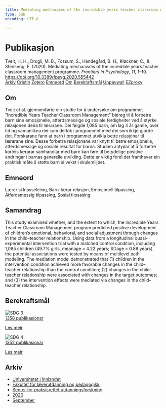 ```yaml
---
title: Mediating mechanisms of the incredible years teacher classroom management programme
type: pub
encoding: UTF-8

---
```

<h1>Publikasjon</h1>
<article id="csl-bib-container-U5CPCMRY" class="csl-bib-container">
  <div class="csl-bib-body"> <div class="csl-entry">Tveit, H. H., Drugli, M. B., Fossum, S., Handegård, B. H., Kløckner, C., &#38; Stenseng, F. (2020). Mediating mechanisms of the incredible years teacher classroom management programme. <i>Frontiers in Psychology</i>, <i>11</i>, 1–10. <a href="https://doi.org/10.3389/fpsyg.2020.555442">https://doi.org/10.3389/fpsyg.2020.555442</a></div> </div>
  <div class="csl-bib-buttons">
    <a href="#taxonomy-article-U5CPCMRY" alt="archive" class="csl-bib-button">Arkiv</a>
    <a href="https://app.cristin.no/results/show.jsf?id=1826374" alt="Cristin" class="csl-bib-button">Cristin</a>
    <a href="http://zotero.org/groups/5881554/items/U5CPCMRY" alt="Zotero" class="csl-bib-button">Zotero</a>
    <a href="#keywords-article-U5CPCMRY" alt="keywords" class="csl-bib-button">Emneord</a>
    <a href="#about-article-U5CPCMRY" alt="about_pub" class="csl-bib-button">Om</a>
    <a href="#sdg-article-U5CPCMRY" alt="sdg" class="csl-bib-button">Berekraftsmål</a>
    <a href="https://www.frontiersin.org/articles/10.3389/fpsyg.2020.555442/pdf" alt="Unpaywall" class="csl-bib-button">Unpaywall</a>
    <a href="https://www.frontiersin.org/articles/10.3389/fpsyg.2020.555442/pdf" alt="EZproxy" class="csl-bib-button">EZproxy</a>
  </div>
  <div id="csl-bib-meta-container-U5CPCMRY"></div>
</article>
<div id="csl-bib-meta-U5CPCMRY" class="csl-bib-meta">
  <article id="about-article-U5CPCMRY" class="about_pub-article">
    <h1>Om</h1>
    Tveit et al. gjennomførte ein studie for å undersøke om programmet "Incredible Years Teacher Classroom Management" bidreg til å forbetre barn sine emosjonelle, atferdsmessige og sosiale ferdigheiter ved å styrke relasjonen deira til lærarane. Dei følgde 1,085 barn, om lag 4 år gamle, over tid og samanlikna dei som deltok i programmet med dei som ikkje gjorde det. Forskarane fann at barn i programmet utvikla betre relasjonar til lærarane sine. Desse forbetra relasjonane var knytt til betre emosjonelle, atferdsmessige og sosiale resultat for barna. Studien antydar at å forbetre korleis lærarar samhandlar med barn kan føre til betydelige positive endringar i barnas generelle utvikling. Dette er viktig fordi det framhevar ein praktisk måte å støtte barn si vekst i skulemiljøet.
  </article>
  <article id="keywords-article-U5CPCMRY" class="keywords-article">
    <h1>Emneord</h1>
    Lærar si klasseleiing, Barn-lærar relasjon, Emosjonell tilpassing, Atferdsmessig tilpassing, Sosial tilpassing
  </article>
  <article id="abstract-article-U5CPCMRY" class="abstract-article">
    <h1>Samandrag</h1>
    This study examined whether, and the extent to which, the Incredible Years Teacher Classroom Management program predicted positive development of children’s emotional, behavioral, and social adjustment through changes in the child–teacher relationship. Using data from a longitudinal quasi-experimental intervention trial with a matched control condition, including 1,085 children (49.7% girls, meanage = 4.22 years; SDage = 0.88 years), the potential associations were tested by means of multilevel path modeling. The mediation model demonstrated that (1) children in the intervention condition achieved more favorable changes in the child–teacher relationship than the control condition; (2) changes in the child–teacher relationship were associated with changes in the target outcomes; and (3) the intervention effects were mediated via changes in the child–teacher relationship.
  </article>
  <article id="sdg-article-U5CPCMRY" class="sdg-article">
    <h1>Berekraftsmål</h1>
    <div class="sdg-container"><div id="sdg3" class="sdg">
        <img src="{{< params subfolder >}}images/sdg/sdg03_nn.png" class="image" alt="SDG 3">
        <div class="sdg-overlay">
          <a href="{{< params subfolder >}}nn/archive/?sdg=3#archive" class="sdg-publication-count"><span>1358</span> publikasjonar</a>
          <p><a href="https://fn.no/om-fn/fns-baerekraftsmaal/god-helse-og-livskvalitet?lang=nno-NO" class="sdg-read-more">Les meir</a></p>
        </div>
      </div> <div id="sdg4" class="sdg">
        <img src="{{< params subfolder >}}images/sdg/sdg04_nn.png" class="image" alt="SDG 4">
        <div class="sdg-overlay">
          <a href="{{< params subfolder >}}nn/archive/?sdg=4#archive" class="sdg-publication-count"><span>1352</span> publikasjonar</a>
          <p><a href="https://fn.no/om-fn/fns-baerekraftsmaal/god-utdanning?lang=nno-NO" class="sdg-read-more">Les meir</a></p>
        </div>
      </div></div>
  </article>
  <article id="taxonomy-article-U5CPCMRY" class="taxonomy-article">
    <h1>Arkiv</h1>
    <ul>
      <li><a href="{{< params subfolder >}}nn/archive/?key=3DCRN523">Universitetet i Innlandet</a></li>
      <li><a href="{{< params subfolder >}}nn/archive/?key=WYNZA47F">Fakultet for lærerutdanning og pedagogikk</a></li>
      <li><a href="{{< params subfolder >}}nn/archive/?key=G3SEU2Z2">Senter for praksisrettet utdanningsforskning</a></li>
      <li><a href="{{< params subfolder >}}nn/archive/?key=44NWEDHM">2020</a></li>
      <li><a href="{{< params subfolder >}}nn/archive/?key=3T3TFP4R">September</a></li>
    </ul>
  </article>
</div>
